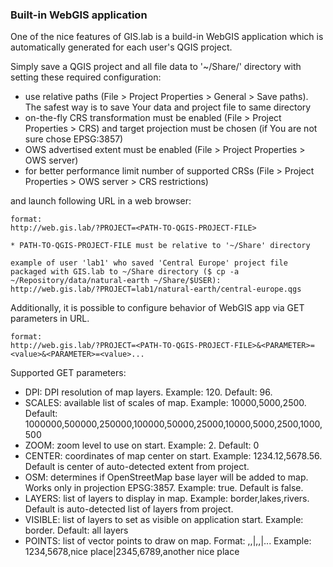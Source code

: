 ### Built-in WebGIS application
One of the nice features of GIS.lab is a build-in WebGIS application which is automatically generated for
each user's QGIS project.

Simply save a QGIS project and all file data to '~/Share/<USERNAME>' directory with setting these required configuration:
 * use relative paths (File > Project Properties > General > Save paths). The safest way is to save Your data and project
   file to same directory
 * on-the-fly CRS transformation must be enabled (File > Project Properties > CRS) and target projection
   must be chosen (if You are not sure chose EPSG:3857)
 * OWS advertised extent must be enabled (File > Project Properties > OWS server)
 * for better performance limit number of supported CRSs (File > Project Properties > OWS server > CRS restrictions)

and launch following URL in a web browser:
```
format:
http://web.gis.lab/?PROJECT=<PATH-TO-QGIS-PROJECT-FILE>

* PATH-TO-QGIS-PROJECT-FILE must be relative to '~/Share' directory

example of user 'lab1' who saved 'Central Europe' project file packaged with GIS.lab to ~/Share directory ($ cp -a ~/Repository/data/natural-earth ~/Share/$USER):
http://web.gis.lab/?PROJECT=lab1/natural-earth/central-europe.qgs

```

Additionally, it is possible to configure behavior of WebGIS app via GET parameters in URL.
```
format:
http://web.gis.lab/?PROJECT=<PATH-TO-QGIS-PROJECT-FILE>&<PARAMETER>=<value>&<PARAMETER>=<value>...

```

Supported GET parameters:
 * DPI: DPI resolution of map layers. Example: 120. Default: 96. 
 * SCALES: available list of scales of map. Example: 10000,5000,2500. Default: 1000000,500000,250000,100000,50000,25000,10000,5000,2500,1000,500
 * ZOOM: zoom level to use on start. Example: 2. Default: 0
 * CENTER: coordinates of map center on start. Example: 1234.12,5678.56. Default is center of auto-detected extent from project.
 * OSM: determines if OpenStreetMap base layer will be added to map. Works only in projection EPSG:3857. Example: true. Default is false.
 * LAYERS: list of layers to display in map. Example: border,lakes,rivers. Default is auto-detected list of layers from project.
 * VISIBLE: list of layers to set as visible on application start. Example: border. Default: all layers
 * POINTS: list of vector points to draw on map. Format: <coordinate1>,<coordinate2>,<label>|<coordinate1>,<coordinate2>,<label>|... Example: 1234,5678,nice place|2345,6789,another nice place
